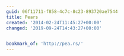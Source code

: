 ```yaml
---
guid: 06f11711-f858-4c7c-8c23-893720ae7544
title: Pears
created: '2014-02-24T11:45:27+00:00'
changed: '2019-09-24T14:43:27+00:00'


bookmark_of: 'http://pea.rs/'
---
```




